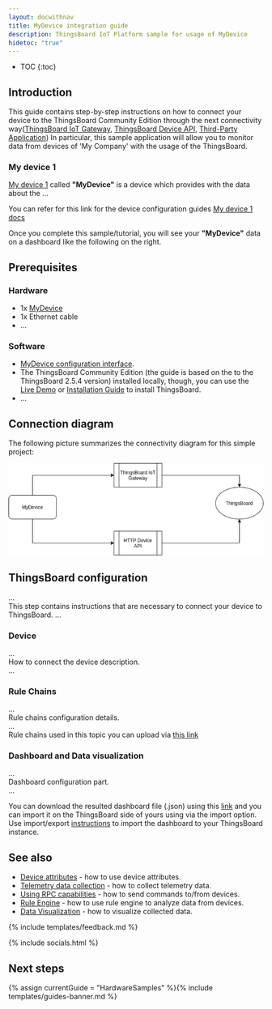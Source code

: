 ```yaml
---
layout: docwithnav
title: MyDevice integration guide
description: ThingsBoard IoT Platform sample for usage of MyDevice 
hidetoc: "true"
---
```


* TOC
{:toc}

## Introduction

This guide contains step-by-step instructions on how to connect your device to the ThingsBoard Community Edition through the next connectivity way([ThingsBoard IoT Gateway](docs/iot-gateway/what-is-iot-gateway/), [ThingsBoard Device API](/docs/api/), [Third-Party Application](https://application_link_authority:port/path)) In particular, this sample application will allow you to monitor data from devices of 'My Company' with the usage of the ThingsBoard. 

### My device 1
[My device 1](https://my_device_link) called **"MyDevice"** is a device which provides with the data about the ... 

You can refer for this link for the device configuration guides [My device 1 docs](https://my_device_link/docs)

Once you complete this sample/tutorial, you will see your **"MyDevice"** data on a dashboard like the following on the right.

## Prerequisites

### Hardware  

 - 1x [MyDevice](https://my_device_link)
 - 1x Ethernet cable
 - ...

### Software  

 - [MyDevice configuration interface](https://my_device_link/docs).
 - The ThingsBoard Community Edition (the guide is based on the to the ThingsBoard 2.5.4 version) installed locally, though, you can use the [Live Demo](/docs/user-guide/live-demo/) or [Installation Guide](/docs/user-guide/install/installation-options/) to install ThingsBoard.
 - ...
 
## Connection diagram

The following picture summarizes the connectivity diagram for this simple project:

![image](/images/samples/my_company_device_guides/integration_guide_2/connectivity_diagram.png)

## ThingsBoard configuration
...  
This step contains instructions that are necessary to connect your device to ThingsBoard.
...  

### Device
...  
How to connect the device description.  
...  
### Rule Chains
...  
Rule chains configuration details.  
...  
Rule chains used in this topic you can upload via [this link](/docs/samples/my_company_device_guides/resources/rule_chains.zip)  
### Dashboard and Data visualization
...  
Dashboard configuration part.  
...  

You can download the resulted dashboard file (.json) using this [link](/docs/samples/nettrartu+/resources/rtu_.json) and you can import it on the ThingsBoard side of yours using via the import option.   
Use import/export [instructions](/docs/user-guide/ui/dashboards/#iot-dashboard-importexport) to import the dashboard to your ThingsBoard instance.


## See also

 - [Device attributes](/docs/user-guide/attributes/) - how to use device attributes.
 - [Telemetry data collection](/docs/user-guide/telemetry/) - how to collect telemetry data.
 - [Using RPC capabilities](/docs/user-guide/rpc/) - how to send commands to/from devices.
 - [Rule Engine](/docs/user-guide/rule-engine/) - how to use rule engine to analyze data from devices.
 - [Data Visualization](/docs/user-guide/visualization/) - how to visualize collected data.

{% include templates/feedback.md %}

{% include socials.html %}

## Next steps

{% assign currentGuide = "HardwareSamples" %}{% include templates/guides-banner.md %}